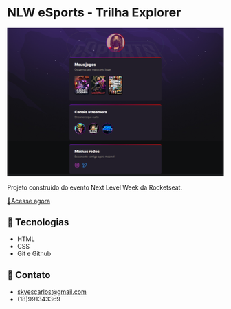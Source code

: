# NLW eSports - Trilha Explorer

![preview](guthub.png)

Projeto construído do evento Next Level Week da Rocketseat.

[🔗Acesse agora](https://carlosvize.github.io/NLW-esports-explorer/)

## 🧰 Tecnologias

- HTML
- CSS
- Git e Github

## 📱 Contato

- skyescarlos@gmail.com
- (18)991343369
